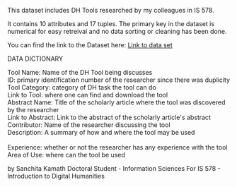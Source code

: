 This dataset includes DH Tools researched by my colleagues in IS 578.

It contains 10 attributes and 17 tuples. The primary key in the dataset is numerical for easy retreival and no data sorting or cleaning has been done.  <br>


You can find the link to the Dataset here: [Link to data set]([url](https://github.com/SK-143381/is578-intro-to-dh/blob/main/Database%20Creation/All%20DH%20Tools.xlsx))


DATA DICTIONARY

Tool Name: Name of the DH Tool being discusses	<br>
ID: primary identification number of the researcher since there was duplicity	<br>
Tool Category: category of DH task the tool can do	<br>
Link to Tool: where one can find and download the tool  <br>
Abstract Name: Title of the scholarly article where the tool was discovered by the researcher	<br>
Link to Abstract: Link to the abstract of the scholarly article's abstract	<br>
Contributor: Name of the researcher discussing the tool	 <br>
Description: A summary of how and where the tool may be used  <br>	
Experience: whether or not the researcher has any experience with the tool	<br>
Area of Use: where can the tool be used  <br>


by Sanchita Kamath
Doctoral Student - Information Sciences
For IS 578 - Introduction to Digital Humanities
